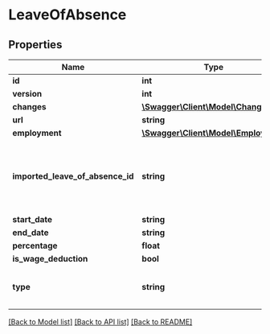 # LeaveOfAbsence

## Properties
Name | Type | Description | Notes
------------ | ------------- | ------------- | -------------
**id** | **int** |  | [optional] 
**version** | **int** |  | [optional] 
**changes** | [**\Swagger\Client\Model\Change[]**](Change.md) |  | [optional] 
**url** | **string** |  | [optional] 
**employment** | [**\Swagger\Client\Model\Employment**](Employment.md) |  | [optional] 
**imported_leave_of_absence_id** | **string** | Existing leave of absence ID used by the current accounting system | [optional] 
**start_date** | **string** |  | 
**end_date** | **string** |  | [optional] 
**percentage** | **float** |  | 
**is_wage_deduction** | **bool** |  | [optional] 
**type** | **string** | Define the leave of absence type. | [optional] 

[[Back to Model list]](../README.md#documentation-for-models) [[Back to API list]](../README.md#documentation-for-api-endpoints) [[Back to README]](../README.md)


